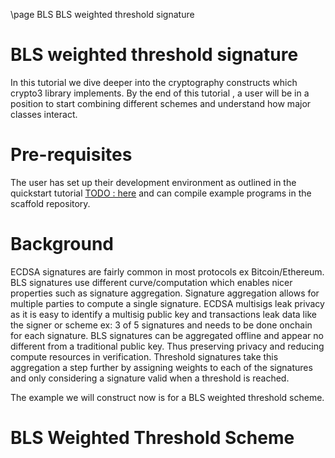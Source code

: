 \page BLS BLS weighted threshold signature

BLS weighted threshold signature
=============================

In this tutorial we dive deeper into the cryptography constructs which crypto3 library implements.
By the end of this tutorial , a user will be in a position to start combining different schemes
and understand how major classes interact.


Pre-requisites
================
The user has set up their development environment as outlined in the quickstart tutorial [TODO : here]() 
and can compile example programs in the scaffold repository.


Background
===============
ECDSA signatures are fairly common in most protocols ex Bitcoin/Ethereum. BLS signatures use 
different curve/computation which enables nicer properties such as signature aggregation. 
Signature aggregation allows for multiple parties to compute a single signature. ECDSA multisigs 
leak privacy as it is easy to identify a multisig public key and transactions leak data like the 
signer or scheme ex: 3 of 5 signatures and needs to be done onchain for each signature. BLS signatures 
can be aggregated offline and 
appear no different from a traditional public key. Thus preserving privacy and reducing compute resources 
in verification. Threshold signatures take this aggregation a step further by assigning weights
to each of the signatures and only considering a signature valid when a threshold is reached.

The example we will construct now is for a BLS weighted threshold scheme.


BLS Weighted Threshold Scheme
==========









